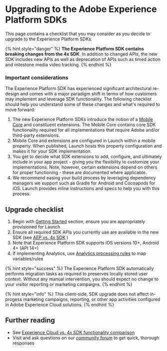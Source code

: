 # Upgrading to the Adobe Experience Platform SDKs

This page contains a checklist that you may consider as you decide to upgrade to the Experience Platform SDKs. 

{% hint style="danger" %}
**The Experience Platform SDK contains breaking changes from the 4x SDK**. In addition to changed APIs, the new SDK includes new APIs as well as deprecation of APIs such as timed action and milestone media video tracking.
{% endhint %}

### Important considerations

The Experience Platform SDK has experienced significant architectural re-design and comes with a major paradigm shift in terms of how customers may implement and leverage SDK functionality. The following checklist should help you understand some of these changes and what's required to move forward:

1. The new Experience Platform SDKs introduce the notion of a [Mobile Core](../../using-mobile-extensions/mobile-core/) and constituent extensions. The Mobile Core contains core SDK functionality required for all implementations that require Adobe and/or third-party extensions.
2. Mobile Core and extensions are configured in Launch within a mobile property. When published, Launch hosts this property configuration and makes it for your SDK implementation.
3. You get to decide what SDK extensions to add, configure, and ultimately include in your app project - giving you the flexibility to customize your implementations. Note, however, certain extensions depend on others for proper functioning - these are documented where applicable.
4. We recommend easing your build process by leveraging dependency managers we support such as Gradle for Android and Cocoapods for iOS. Launch provides inline instructions and specs to help you with this process. 

## Upgrade checklist

1. Begin with [Getting Started](../../getting-started/create-a-mobile-property.md) section, ensure you are appropriately provisioned for Launch
2. Ensure all required SDK APIs you currently use are available in the new SDK \(see [AEP vs. 4x SDK](aepvs4x.md) \)
3. Note that Experience Platform SDK supports iOS versions 10+, Android 4+ \(API 14+\)
4. If implementing Analytics, use [Analytics processing rules](https://marketing.adobe.com/resources/help/en_US/reference/processing_rules.html) to map variables/rules

{% hint style="success" %}
The Experience Platform SDK automatically performs migration tasks as required to preserves locally stored user context. Without any manual intervention, you should expect no change to your visitor reporting or marketing campaigns.
{% endhint %}

{% hint style="info" %}
This client-side, SDK upgrade does not affect in-progess marketing campaigns, reporting, or other app activities configured in Adobe Experience Cloud solutions.
{% endhint %}

## Further reading

* See [Experience Cloud vs. 4x SDK functionality comparison](aepvs4x.md) 
* Visit and ask questions on our [community forum](https://forums.adobe.com/community/experience-cloud/platform/launch/sdk) to get quick, thorough responses

